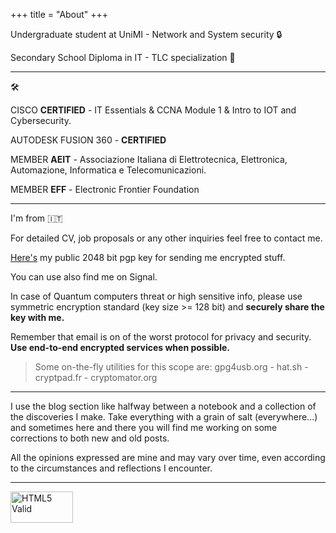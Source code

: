 +++
title = "About"
+++

Undergraduate student at UniMI - Network and System security &#128274;

Secondary School Diploma in IT - TLC specialization &#128225;

-------

&#128736;

CISCO **CERTIFIED** - IT Essentials & CCNA Module 1 & Intro to IOT and Cybersecurity.

AUTODESK FUSION 360 - **CERTIFIED**

MEMBER **AEIT** - Associazione Italiana di Elettrotecnica, Elettronica, Automazione, Informatica e Telecomunicazioni.

MEMBER **EFF** - Electronic Frontier Foundation

-------

I'm from 🇮🇹

For detailed CV, job proposals or any other inquiries feel free to contact me. 

<a href="https://www.fumagalli-mf.vision/pgp-mf.asc">Here's</a> my public 2048 bit pgp key for sending me encrypted stuff.

You can use also find me on Signal.

In case of Quantum computers threat or high sensitive info, please use symmetric encryption standard (key size >= 128 bit) and **securely share the key with me.**

Remember that email is on of the worst protocol for privacy and security. **Use end-to-end encrypted services when possible.**

>Some on-the-fly utilities for this scope are: gpg4usb.org - hat.sh - cryptpad.fr - cryptomator.org

-------

I use the blog section like halfway between a notebook and a collection of the discoveries I make. Take everything with a grain of salt (everywhere...) and sometimes here and there you will find me working on some corrections to both new and old posts.

All the opinions expressed are mine and may vary over time, even according to the circumstances and reflections I encounter.

-------

<a href="https://html5.validator.nu/?doc=https%3A%2F%2Ffumagalli-mf.vision%2F">
    <img src="img/v.svg" alt="HTML5 Valid" viewBox="0 0 60 55" width="100" height="50" id="htmlvalid"/>
</a>
